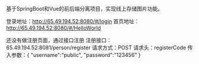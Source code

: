 基于SpringBoot和Vue的前后端分离项目，实现线上存储图片功能。

登录地址：http://65.49.194.52:8080/#/login
首页地址：http://65.49.194.52:8080/#/HelloWorld

还没有做注册页面，通过接口注册
注册接口：65.49.194.52:8081/person/register
请求方式：POST
请求头：registerCode
传入参数：{
    "username":"public",
    "password":"123456"
}
